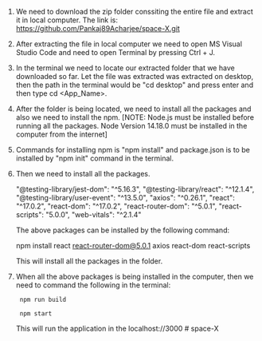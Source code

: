 1. We need to download the zip folder conssiting the entire file and extract it in local computer. The link is: https://github.com/Pankaj89Acharjee/space-X.git

2. After extracting the file in local computer we need to open MS Visual Studio Code and need to open Terminal by pressing Ctrl + J.

3. In the terminal we need to locate our extracted folder that we have downloaded so far. Let the file was extracted was extracted on desktop, then the path in the terminal would be "cd desktop" and press enter and then type cd <App_Name>.

4. After the folder is being located, we need to install all the packages and also we need to install the npm. [NOTE: Node.js must be installed before running all the packages. Node Version 14.18.0 must be installed in the computer from the internet]

5. Commands for installing npm is "npm install" and package.json is to be installed by "npm init" command in the terminal.

6. Then we need to install all the packages. 

    "@testing-library/jest-dom": "^5.16.3",
    "@testing-library/react": "^12.1.4",
    "@testing-library/user-event": "^13.5.0",
    "axios": "^0.26.1",
    "react": "^17.0.2",
    "react-dom": "^17.0.2",
    "react-router-dom": "^5.0.1",
    "react-scripts": "5.0.0",
    "web-vitals": "^2.1.4"

    The above packages can be installed by the following command: 
     
     npm install react react-router-dom@5.0.1 axios react-dom react-scripts 

     This will install all the packages in the folder.

7. When all the above packages is being installed in the computer, then we need to command the following in the terminal:

        npm run build

        npm start

    This will run the application in the localhost://3000 # space-X
